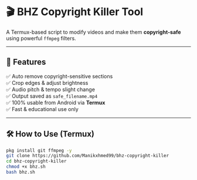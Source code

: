 # 🎬 BHZ Copyright Killer Tool

A Termux-based script to modify videos and make them **copyright-safe** using powerful `ffmpeg` filters.

---

## 🚀 Features

✅ Auto remove copyright-sensitive sections  
✅ Crop edges & adjust brightness  
✅ Audio pitch & tempo slight change  
✅ Output saved as `safe_filename.mp4`  
✅ 100% usable from Android via **Termux**  
✅ Fast & educational use only

---

## 🛠️ How to Use (Termux)

```bash
pkg install git ffmpeg -y
git clone https://github.com/Manikxhmed99/bhz-copyright-killer
cd bhz-copyright-killer
chmod +x bhz.sh
bash bhz.sh
